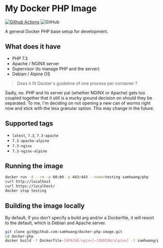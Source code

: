 # My Docker PHP Image

[![Github Actions](https://github.com/samhwang/docker-php-image/workflows/Build%20Docker%20images/badge.svg)](https://github.com/samhwang/docker-php-image/actions)
![GitHub](https://img.shields.io/github/license/samhwang/docker-php-image?style=for-the-badge)

A general Docker PHP base setup for development.

## What does it have

- PHP 7.3
- Apache / NGINX server
- Supervisor (to manage PHP and the server)
- Debian / Alpine OS

> Does it fit Docker's guideline of one process per container ?

Sadly, no. PHP and its server pal (whether NGINX or Apache) gets
too coupled together that it still is a murky ground decision on
should they be separated. To me, I'm deciding on not opening a new
can of worms right now and stick with the less granular option.
This may change in the future.

## Supported tags

- `latest`, `7.3`, `7.3-apache`
- `7.3-apache-alpine`
- `7.3-nginx`
- `7.3-nginx-alpine`

## Running the image

```bash
docker run -d --rm -p 80:80 -p 443:443 --name=testing samhwang/php
curl http://localhost
curl https://localhost/
docker stop testing
```

## Building the image locally

By default, if you don't specify a build arg and/or a Dockerfile, it
will resort to the default, which is Debian and Apache server.

```bash
git clone git@github.com:samhwang/docker-php-image.git
cd docker-php
docker build -f Dockerfile-[APACHE/nginx]-[DEBIAN/alpine] -t samhwang/php:latest .
```
